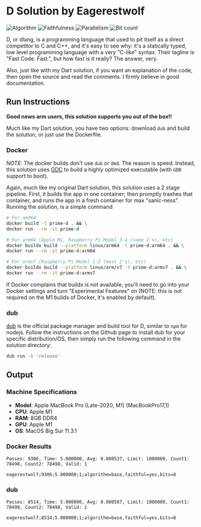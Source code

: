 # D Solution by Eagerestwolf

![Algorithm](https://img.shields.io/badge/Algorithm-base-green)
![Faithfulness](https://img.shields.io/badge/Faithful-yes-green)
![Parallelism](https://img.shields.io/badge/Parallel-no-green)
![Bit count](https://img.shields.io/badge/Bits-8-yellowgreen)

D, or dlang, is a programming language that used to pit itself as a direct
competitor to C and C++, and it's easy to see why: it's a statically typed,
low level programming language with a very "C-like" syntax. Their tagline is
"Fast Code. Fast.", but how fast is it really? The answer, very.

Also, just like with my Dart solution, if you want an explanation of the code,
then open the source and read the comments. I firmly believe in good
documentation.

## Run Instructions

**Good news arm users, this solution supports you out of the box!!**

Much like my Dart solution, you have two options: download `dub` and build the
solution, or just use the Dockerfile.

### Docker

*NOTE*: The docker builds don't use `dub` or `dmd`. The reason is speed.
Instead, this solution uses [GDC](https://gdcproject.org) to build a highly
optimized executable (with `GDB` support to boot).

Again, much like my original Dart solution, this solution uses a 2 stage
pipeline. First, it builds the app in one container; then promptly trashes
that container, and runs the app in a fresh container for max "sanic-ness".
Running the solution, is a simple command

```bash
# For amd64
docker build -t prime-d . && \
docker run --rm -it prime-d

# For arm64 (Apple M1, Raspberry Pi Model 3-4 (some 2's), etc)
docker buildx build --platform linux/arm64 -t prime-d:arm64 . && \
docker run --rm -it prime-d:arm64

# For armv7 (Raspberry Pi Model 1-2 (most 2's), etc)
docker buildx build --platform linux/arm/v7 -t prime-d:armv7 . && \
docker run --rm -it prime-d:armv7
```

If Docker complains that buildx is not available, you'll need to go into your
Docker settings and turn "Experimental Features" on (NOTE: this is not required
on the M1 builds of Docker, it's enabled by default).

### dub

[dub](https://github.com/dlang/dub) is the official package manager and build
tool for D, similar to `npm` for nodejs. Follow the instructions on the Github
page to install dub for your specific distribution/OS, then simply run the
following command in the solution directory:

```bash
dub run -b 'release'
```

## Output

### Machine Specifications

* **Model**: Apple MacBook Pro (Late-2020, M1) (MacBookPro17,1)
* **CPU**: Apple M1
* **RAM**: 8GB DDR4
* **GPU**: Apple M1
* **OS**: MacOS Big Sur 11.3.1

### Docker Results

```
Passes: 9306, Time: 5.000000, Avg: 0.000537, Limit: 1000000, Count1: 78498, Count2: 78498, Valid: 1

eagerestwolf;9306;5.000000;1;algorithm=base,faithful=yes,bits=8
```

### dub

```
Passes: 8514, Time: 5.000000, Avg: 0.000587, Limit: 1000000, Count1: 78498, Count2: 78498, Valid: 1

eagerestwolf;8514;5.000000;1;algorithm=base,faithful=yes,bits=8
```